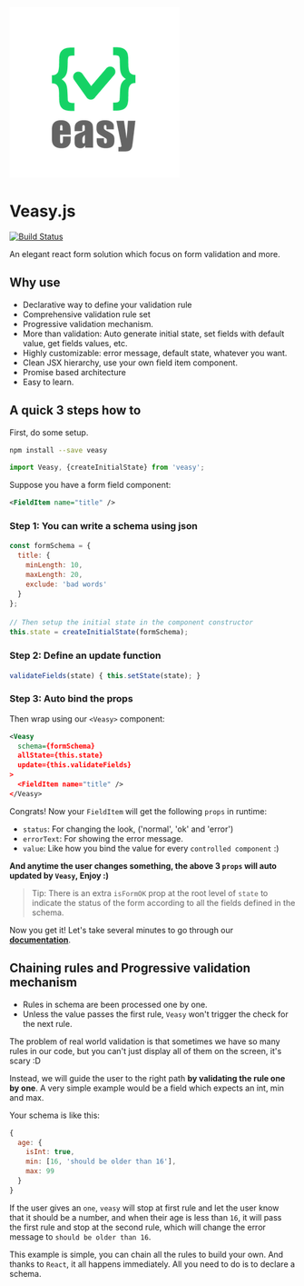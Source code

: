 ![Veasy.js](https://github.com/Albert-Gao/veasy/raw/master/docs/_media/logo.png)

# Veasy.js

[![Build Status](https://travis-ci.org/Albert-Gao/veasy.svg?branch=master)](https://travis-ci.org/Albert-Gao/veasy)

An elegant react form solution which focus on form validation and more.


## Why use

- Declarative way to define your validation rule
- Comprehensive validation rule set
- Progressive validation mechanism.
- More than validation: Auto generate initial state, set fields with default value, get fields values, etc.
- Highly customizable: error message, default state, whatever you want.
- Clean JSX hierarchy, use your own field item component.
- Promise based architecture
- Easy to learn.

## A quick 3 steps how to

First, do some setup.

```bash
npm install --save veasy
```

```javascript
import Veasy, {createInitialState} from 'veasy';

```

Suppose you have a form field component:

```xml
<FieldItem name="title" />
```

### Step 1: You can write a schema using json

```javascript
const formSchema = {
  title: {
    minLength: 10,
    maxLength: 20,
    exclude: 'bad words'
  }
};

// Then setup the initial state in the component constructor
this.state = createInitialState(formSchema);
```

### Step 2: Define an update function

```javascript
validateFields(state) { this.setState(state); }
```

### Step 3: Auto bind the props

Then wrap using our `<Veasy>` component:

```xml
<Veasy
  schema={formSchema}
  allState={this.state}
  update={this.validateFields}
>
  <FieldItem name="title" />
</Veasy>
```

Congrats! Now your `FieldItem` will get the following `props` in runtime:

- `status`: For changing the look, ('normal', 'ok' and 'error')
- `errorText`: For showing the error message.
- `value`: Like how you bind the value for every `controlled component` :)

**And anytime the user changes something, the above 3 `props` will auto updated by `Veasy`, Enjoy :)**

> Tip: There is an extra `isFormOK` prop at the root level of `state` to indicate the status of the form according to all the fields defined in the schema.

Now you get it! Let's take several minutes to go through our **[documentation](https://albert-gao.github.io/veasy/)**.

## Chaining rules and Progressive validation mechanism

- Rules in schema are been processed one by one.
- Unless the value passes the first rule, `Veasy` won't trigger the check for the next rule.

The problem of real world validation is that sometimes we have so many rules in our code, but you can't just display all of them on the screen, it's scary :D

Instead, we will guide the user to the right path **by validating the rule one by one**. A very simple example would be a field which expects an int, min and max.

Your schema is like this:

```javascript
{
  age: {
    isInt: true,
    min: [16, 'should be older than 16'],
    max: 99
  }
}
```

If the user gives an `one`, `veasy` will stop at first rule and let the user know that it should be a number, and when their age is less than `16`, it will pass the first rule and stop at the second rule, which will change the error message to `should be older than 16`.

This example is simple, you can chain all the rules to build your own. And thanks to `React`, it all happens immediately. All you need to do is to declare a schema.
